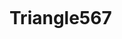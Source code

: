 [![<sheshendra7>](https://circleci.com/gh/sheshendra7/Triangle567.svg?style=svg)](https://app.circleci.com/pipelines/github/sheshendra7/Triangle567?branch=main&filter=all)
# Triangle567
